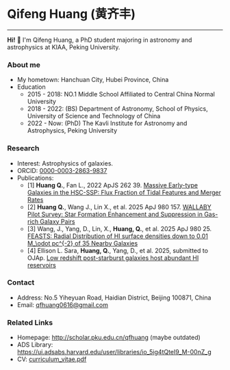 # Qifeng Huang (黄齐丰)
-----------------------
**Hi!** 👋 I'm Qifeng Huang, a PhD student majoring in astronomy and astrophysics at KIAA, Peking University.

### About me

- My hometown: Hanchuan City, Hubei Province, China
- Education
  - 2015 - 2018: NO.1 Middle School Affiliated to Central China Normal University
  - 2018 - 2022: (BS) Department of Astronomy, School of Physics, University of Science and Technology of China
  - 2022 - Now: (PhD) The Kavli Institute for Astronomy and Astrophysics, Peking University
  
### Research

- Interest: Astrophysics of galaxies.  
- ORCID: [0000-0003-2863-9837](https://orcid.org/0000-0003-2863-9837)  
- Publications:  
  - [1] **Huang Q.**, Fan L., 2022 ApJS 262 39. [Massive Early-type Galaxies in the HSC-SSP: Flux Fraction of Tidal Features and Merger Rates](https://iopscience.iop.org/article/10.3847/1538-4365/ac85b1)
  - [2] **Huang Q.**, Wang J., Lin X., et al. 2025 ApJ 980 157. [WALLABY Pilot Survey: Star Formation Enhancement and Suppression in Gas-rich Galaxy Pairs](https://iopscience.iop.org/article/10.3847/1538-4357/ad9579)
  - [3] Wang, J., Yang, D., Lin, X., **Huang, Q.**, et al. 2025 ApJ 980 25. [FEASTS: Radial Distribution of HI surface densities down to 0.01 M_\odot pc^{-2} of 35 Nearby Galaxies](https://iopscience.iop.org/article/10.3847/1538-4357/ada95a)
  - [4] Ellison L. Sara, **Huang, Q.**, Yang, D., et al. 2025, submitted to OJAp. [Low redshift post-starburst galaxies host abundant HI reservoirs](https://arxiv.org/abs/2503.03066)
  
### Contact

- Address: No.5 Yiheyuan Road, Haidian District, Beijing 100871, China
- Email: qfhuang0616@gmail.com
  
### Related Links

- Homepage: http://scholar.pku.edu.cn/qfhuang (maybe outdated)
- ADS Library: https://ui.adsabs.harvard.edu/user/libraries/io_5ig4tQteI9_M-00nZ_g
- CV: [curriculum_vitae.pdf](https://github.com/BetaGem/BetaGem/blob/main/Curriculum_Vitae.pdf)
